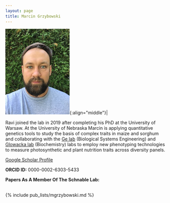 ```yaml
---
layout: page
title: Marcin Grzybowski
---
```


![Marcin Grzybowski](/images/People_Images/Marcin.jpg){:align="middle"}|

Ravi joined the lab in 2019 after completing his PhD at the University of Warsaw. At the University of Nebraska Marcin is applying quantitative genetics tools to study the basis of complex traits in maize and sorghum and collaborating with the [Ge lab](https://engineering.unl.edu/bse/faculty/yufeng-ge-1/) (Biological Systems Engineering) and [Glowacka lab](https://www.glowacka) (Biochemistry) labs to employ new phenotyping technologies to measure photosynthetic and plant nutrition traits across diversity panels.

[Google Scholar Profile](https://scholar.google.com/citations?user=YhjtKtIAAAAJ)

**ORCID ID:** 0000-0002-6303-5433

**Papers As A Member Of The Schnable Lab:**<br><br>

{% include pub_lists/mgrzybowski.md %}

